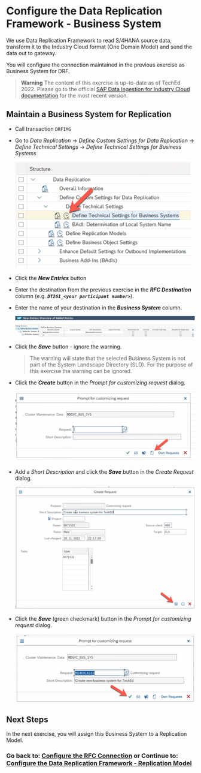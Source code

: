 # Configure the Data Replication Framework - Business System
We use Data Replication Framework to read S/4HANA source data, transform it to the Industry Cloud format (One Domain Model) and send the data out to gateway.

You will configure the connection maintained in the previous exercise as Business System for DRF.

> **Warning**
> The content of this exercise is up-to-date as of TechEd 2022. Please go to the official [SAP Data Ingestion for Industry Cloud documentation](https://help.sap.com/docs/DI_ICS/925366f331c54ee88e2b61ddae0be9fc/88da41cc955e49f1b7080e882bae36d4.html?locale=en-US) for the most recent version.

## Maintain a Business System for Replication

- Call transaction `DRFIMG`

- Go to *Data Replication* -> *Define Custom Settings for Data Replication* -> *Define Technical Settings* -> *Define Technical Settings for Business Systems*

    ![](images/EX6_1.png)

- Click the ***New Entries*** button

- Enter the destination from the previous exercise in the ***RFC Destination*** column (e.g. ***`DT261_<your participant number>`***).

- Enter the name of your destination in the ***Business System*** column.

    ![](images/EX6_2.jpg)

- Click the ***Save*** button - ignore the warning.

   > The warning will state that the selected Business System is not part of the System Landscape Directory (SLD). For the purpose of this exercise the warning can be ignored.

- Click the ***Create*** button in the *Prompt for customizing request* dialog.

    ![](images/EX6_3.png)

- Add a *Short Description* and click the ***Save*** button in the *Create Request* dialog.

    ![](images/EX6_4.png)

- Click the ***Save*** (green checkmark) button in the *Prompt for customizing request* dialog.

    ![](images/EX6_5.png)

## Next Steps

In the next exercise, you will assign this Business System to a Replication Model.

### Go back to: [**Configure the RFC Connection**](../ex5/README.md) or Continue to: [**Configure the Data Replication Framework - Replication Model**](../ex7/README.md)
